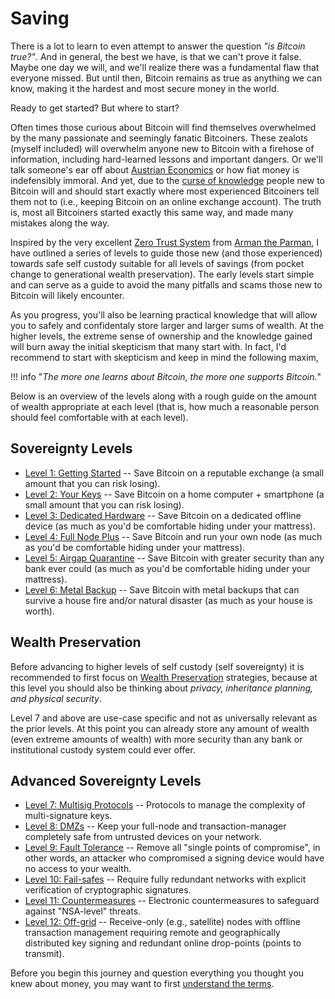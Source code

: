 # Saving

<!--
Lord Jesus Christ
Son of God
Have mercy on me, a sinner

-->


There is a lot to learn to even attempt
 to answer the question *"is Bitcoin true?"*.
And in general, the best we have, is that
 we can't prove it false.
Maybe one day we will, and we'll realize 
 there was a fundamental flaw that everyone missed.
But until then, Bitcoin remains as true as anything we
 can know, making it the hardest and
 most secure money in the world.

Ready to get started? But where to start?

Often times those curious about Bitcoin
 will find themselves overwhelmed by the
 many passionate and seemingly fanatic
 Bitcoiners.
These zealots (myself included) will overwhelm anyone new to Bitcoin
 with a firehose of information, including
 hard-learned lessons and important
 dangers.
Or we'll talk someone's ear off about 
 [Austrian Economics](https://mises.org/what-austrian-economics)
 or how fiat money is indefensibly immoral.
And yet, due to the 
 [curse of knowledge](https://en.wikipedia.org/wiki/Curse_of_knowledge)
 people new to Bitcoin will and should start 
 exactly where most experienced
 Bitcoiners tell them not to (i.e., keeping Bitcoin on an online exchange account).
The truth is, most all Bitcoiners started exactly this same way,
 and made many mistakes along the way.

Inspired by the very excellent 
 [Zero Trust System](https://armantheparman.com/bitcoin-storage-get-better/)
 from 
 [Arman the Parman](https://armantheparman.com/about-contact/),
 I have outlined a series of levels to guide those
 new (and those experienced) towards 
 safe self custody suitable for all levels of savings
 (from pocket change to generational wealth preservation).
The early levels start simple and can serve as a guide
 to avoid the many pitfalls and scams those new
 to Bitcoin will likely encounter.

As you progress, you'll also be learning practical
 knowledge that will allow you to safely and
 confidentaly store larger and larger sums of wealth.
At the higher levels, the extreme sense of ownership
 and the knowledge gained will burn away the
 initial skepticism that many start with.
In fact, I'd recommend to start with skepticism
 and keep in mind the following maxim,

!!! info "*The more one learns about Bitcoin, the more one supports Bitcoin.*"
 
Below is an overview of the levels along with 
 a rough guide on the amount of wealth
 appropriate at each level (that is,
 how much a reasonable person should
 feel comfortable with at each level).

## Sovereignty Levels

* [Level 1: Getting Started](sovereignty/level-1.md) -- Save Bitcoin on a reputable exchange (a small amount that you can risk losing).
* [Level 2: Your Keys](sovereignty/level-2.md) -- Save Bitcoin on a home computer + smartphone (a small amount that you can risk losing).
* [Level 3: Dedicated Hardware](sovereignty/level-3.md) -- Save Bitcoin on a dedicated offline device (as much as you'd be comfortable hiding under your mattress).
* [Level 4: Full Node Plus](sovereignty/level-4.md) -- Save Bitcoin and run your own node (as much as you'd be comfortable hiding under your mattress).
* [Level 5: Airgap Quarantine](sovereignty/level-5.md) -- Save Bitcoin with greater security than any bank ever could (as much as you'd be comfortable hiding under your mattress).
* [Level 6: Metal Backup](sovereignty/level-6.md) -- Save Bitcoin with metal backups that can survive a house fire and/or natural disaster (as much as your house is worth).

## Wealth Preservation

Before advancing to higher levels of
 self custody (self sovereignty)
 it is recommended to first focus on
 [Wealth Preservation](wealth/index.md)
 strategies,
 because at this level you should also
 be thinking about
 *privacy, inheritance planning,
 and physical security*.

Level 7 and above are use-case specific
 and not as universally relevant as
 the prior levels. 
At this point you can already store any
 amount of wealth
 (even extreme amounts of wealth)
 with more security than any bank or
 institutional custody system could ever offer.

## Advanced Sovereignty Levels
* [Level 7: Multisig Protocols](sovereignty/level-7.md) -- Protocols to manage the complexity of multi-signature keys.
* [Level 8: DMZs](sovereignty/level-8.md) -- Keep your full-node and transaction-manager completely safe from untrusted devices on your network.
* [Level 9: Fault Tolerance](sovereignty/level-9.md) -- Remove all "single points of compromise", in other words, an attacker who compromised a signing device would have no access to your wealth.
* [Level 10: Fail-safes](sovereignty/level-10.md) -- Require fully redundant networks with explicit verification of cryptographic signatures.
* [Level 11: Countermeasures](sovereignty/level-11.md) -- Electronic countermeasures to safeguard against "NSA-level" threats.
* [Level 12: Off-grid](sovereignty/level-12.md) -- Receive-only (e.g., satellite) nodes with offline transaction management requiring remote and geographically distributed key signing and redundant online drop-points (points to transmit).


Before you begin this journey and question everything you thought you knew about money,
 you may want to first
 [understand the terms](understand-the-terms.md).

